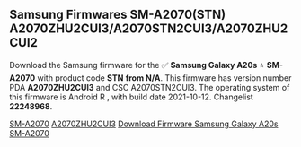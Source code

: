 <h2>Samsung Firmwares SM-A2070(STN) A2070ZHU2CUI3/A2070STN2CUI3/A2070ZHU2CUI2</h2>
Download the Samsung firmware for the ✅ <strong>Samsung Galaxy A20s </strong> ⭐ <strong>SM-A2070</strong> with product code <strong>STN</strong> <strong> from N/A</strong>. This firmware has version number PDA <strong>A2070ZHU2CUI3</strong> and CSC A2070STN2CUI3. The operating system of this firmware is Android R , with build date 2021-10-12. Changelist <strong>22248968</strong>.


[SM-A2070](https://samfirm.shop/samsung/model/SM-A2070)
[A2070ZHU2CUI3](https://samfirm.shop/samsung/pda/A2070ZHU2CUI3)
[Download Firmware Samsung Galaxy A20s SM-A2070](https://samfirm.shop/samsung/firmware/465080)
